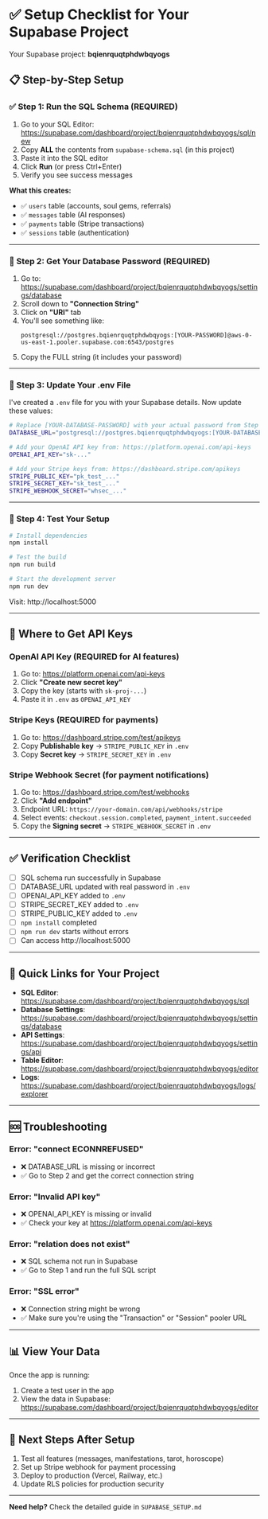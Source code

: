 # ✅ Setup Checklist for Your Supabase Project

Your Supabase project: **bqienrquqtphdwbqyogs**

## 📋 Step-by-Step Setup

### ✅ Step 1: Run the SQL Schema (REQUIRED)

1. Go to your SQL Editor: https://supabase.com/dashboard/project/bqienrquqtphdwbqyogs/sql/new
2. Copy **ALL** the contents from `supabase-schema.sql` (in this project)
3. Paste it into the SQL editor
4. Click **Run** (or press Ctrl+Enter)
5. Verify you see success messages

**What this creates:**
- ✅ `users` table (accounts, soul gems, referrals)
- ✅ `messages` table (AI responses)
- ✅ `payments` table (Stripe transactions)
- ✅ `sessions` table (authentication)

---

### 🔐 Step 2: Get Your Database Password (REQUIRED)

1. Go to: https://supabase.com/dashboard/project/bqienrquqtphdwbqyogs/settings/database
2. Scroll down to **"Connection String"**
3. Click on **"URI"** tab
4. You'll see something like:
   ```
   postgresql://postgres.bqienrquqtphdwbqyogs:[YOUR-PASSWORD]@aws-0-us-east-1.pooler.supabase.com:6543/postgres
   ```
5. Copy the FULL string (it includes your password)

---

### 📝 Step 3: Update Your .env File

I've created a `.env` file for you with your Supabase details. Now update these values:

```bash
# Replace [YOUR-DATABASE-PASSWORD] with your actual password from Step 2
DATABASE_URL="postgresql://postgres.bqienrquqtphdwbqyogs:[YOUR-DATABASE-PASSWORD]@aws-0-us-east-1.pooler.supabase.com:6543/postgres"

# Add your OpenAI API key from: https://platform.openai.com/api-keys
OPENAI_API_KEY="sk-..."

# Add your Stripe keys from: https://dashboard.stripe.com/apikeys
STRIPE_PUBLIC_KEY="pk_test_..."
STRIPE_SECRET_KEY="sk_test_..."
STRIPE_WEBHOOK_SECRET="whsec_..."
```

---

### 🚀 Step 4: Test Your Setup

```bash
# Install dependencies
npm install

# Test the build
npm run build

# Start the development server
npm run dev
```

Visit: http://localhost:5000

---

## 🔑 Where to Get API Keys

### OpenAI API Key (REQUIRED for AI features)
1. Go to: https://platform.openai.com/api-keys
2. Click **"Create new secret key"**
3. Copy the key (starts with `sk-proj-...`)
4. Paste it in `.env` as `OPENAI_API_KEY`

### Stripe Keys (REQUIRED for payments)
1. Go to: https://dashboard.stripe.com/test/apikeys
2. Copy **Publishable key** → `STRIPE_PUBLIC_KEY` in `.env`
3. Copy **Secret key** → `STRIPE_SECRET_KEY` in `.env`

### Stripe Webhook Secret (for payment notifications)
1. Go to: https://dashboard.stripe.com/test/webhooks
2. Click **"Add endpoint"**
3. Endpoint URL: `https://your-domain.com/api/webhooks/stripe`
4. Select events: `checkout.session.completed`, `payment_intent.succeeded`
5. Copy the **Signing secret** → `STRIPE_WEBHOOK_SECRET` in `.env`

---

## ✅ Verification Checklist

- [ ] SQL schema run successfully in Supabase
- [ ] DATABASE_URL updated with real password in `.env`
- [ ] OPENAI_API_KEY added to `.env`
- [ ] STRIPE_SECRET_KEY added to `.env`
- [ ] STRIPE_PUBLIC_KEY added to `.env`
- [ ] `npm install` completed
- [ ] `npm run dev` starts without errors
- [ ] Can access http://localhost:5000

---

## 🎯 Quick Links for Your Project

- **SQL Editor**: https://supabase.com/dashboard/project/bqienrquqtphdwbqyogs/sql
- **Database Settings**: https://supabase.com/dashboard/project/bqienrquqtphdwbqyogs/settings/database
- **API Settings**: https://supabase.com/dashboard/project/bqienrquqtphdwbqyogs/settings/api
- **Table Editor**: https://supabase.com/dashboard/project/bqienrquqtphdwbqyogs/editor
- **Logs**: https://supabase.com/dashboard/project/bqienrquqtphdwbqyogs/logs/explorer

---

## 🆘 Troubleshooting

### Error: "connect ECONNREFUSED"
- ❌ DATABASE_URL is missing or incorrect
- ✅ Go to Step 2 and get the correct connection string

### Error: "Invalid API key"
- ❌ OPENAI_API_KEY is missing or invalid
- ✅ Check your key at https://platform.openai.com/api-keys

### Error: "relation does not exist"
- ❌ SQL schema not run in Supabase
- ✅ Go to Step 1 and run the full SQL script

### Error: "SSL error"
- ❌ Connection string might be wrong
- ✅ Make sure you're using the "Transaction" or "Session" pooler URL

---

## 📊 View Your Data

Once the app is running:
1. Create a test user in the app
2. View the data in Supabase: https://supabase.com/dashboard/project/bqienrquqtphdwbqyogs/editor

---

## 🎉 Next Steps After Setup

1. Test all features (messages, manifestations, tarot, horoscope)
2. Set up Stripe webhook for payment processing
3. Deploy to production (Vercel, Railway, etc.)
4. Update RLS policies for production security

---

**Need help?** Check the detailed guide in `SUPABASE_SETUP.md`
